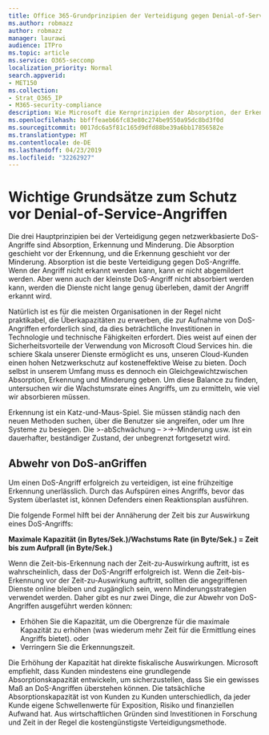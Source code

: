 ```yaml
---
title: Office 365-Grundprinzipien der Verteidigung gegen Denial-of-Service-Angriffe
ms.author: robmazz
author: robmazz
manager: laurawi
audience: ITPro
ms.topic: article
ms.service: O365-seccomp
localization_priority: Normal
search.appverid:
- MET150
ms.collection:
- Strat_O365_IP
- M365-security-compliance
description: Wie Microsoft die Kernprinzipien der Absorption, der Erkennung und der Schadensminimierung bei der Abwehr von DoS-Angriffen (Denial-of-Service) nutzt.
ms.openlocfilehash: bbfffeaeb66fc83e80c274be9550a95dc8bd3f0d
ms.sourcegitcommit: 0017dc6a5f81c165d9dfd88be39a6bb17856582e
ms.translationtype: MT
ms.contentlocale: de-DE
ms.lasthandoff: 04/23/2019
ms.locfileid: "32262927"
---
```

# <a name="core-principles-of-defense-against-denial-of-service-attacks"></a>Wichtige Grundsätze zum Schutz vor Denial-of-Service-Angriffen

Die drei Hauptprinzipien bei der Verteidigung gegen netzwerkbasierte DoS-Angriffe sind Absorption, Erkennung und Minderung.
Die Absorption geschieht vor der Erkennung, und die Erkennung geschieht vor der Minderung. Absorption ist die beste Verteidigung gegen DoS-Angriffe. Wenn der Angriff nicht erkannt werden kann, kann er nicht abgemildert werden. Aber wenn auch der kleinste DoS-Angriff nicht absorbiert werden kann, werden die Dienste nicht lange genug überleben, damit der Angriff erkannt wird.

Natürlich ist es für die meisten Organisationen in der Regel nicht praktikabel, die Überkapazitäten zu erwerben, die zur Aufnahme von DoS-Angriffen erforderlich sind, da dies beträchtliche Investitionen in Technologie und technische Fähigkeiten erfordert. Dies weist auf einen der Sicherheitsvorteile der Verwendung von Microsoft Cloud Services hin. die schiere Skala unserer Dienste ermöglicht es uns, unseren Cloud-Kunden einen hohen Netzwerkschutz auf kosteneffektive Weise zu bieten. Doch selbst in unserem Umfang muss es dennoch ein Gleichgewichtzwischen Absorption, Erkennung und Minderung geben. Um diese Balance zu finden, untersuchen wir die Wachstumsrate eines Angriffs, um zu ermitteln, wie viel wir absorbieren müssen.

Erkennung ist ein Katz-und-Maus-Spiel. Sie müssen ständig nach den neuen Methoden suchen, über die Benutzer sie angreifen, oder um Ihre Systeme zu besiegen. Die >-abSchwächung – >->-Minderung usw. ist ein dauerhafter, beständiger Zustand, der unbegrenzt fortgesetzt wird.

## <a name="defending-against-dos-attacks"></a>Abwehr von DoS-anGriffen

Um einen DoS-Angriff erfolgreich zu verteidigen, ist eine frühzeitige Erkennung unerlässlich. Durch das Aufspüren eines Angriffs, bevor das System überlastet ist, können Defenders einen Reaktionsplan ausführen.

Die folgende Formel hilft bei der Annäherung der Zeit bis zur Auswirkung eines DoS-Angriffs:

   **Maximale Kapazität (in Bytes/Sek.)/Wachstums Rate (in Byte/Sek.) = Zeit bis zum Aufprall (in Byte/Sek.)**

Wenn die Zeit-bis-Erkennung nach der Zeit-zu-Auswirkung auftritt, ist es wahrscheinlich, dass der DoS-Angriff erfolgreich ist. Wenn die Zeit-bis-Erkennung vor der Zeit-zu-Auswirkung auftritt, sollten die angegriffenen Dienste online bleiben und zugänglich sein, wenn Minderungsstrategien verwendet werden. Daher gibt es nur zwei Dinge, die zur Abwehr von DoS-Angriffen ausgeführt werden können:
- Erhöhen Sie die Kapazität, um die Obergrenze für die maximale Kapazität zu erhöhen (was wiederum mehr Zeit für die Ermittlung eines Angriffs bietet). oder
- Verringern Sie die Erkennungszeit.

Die Erhöhung der Kapazität hat direkte fiskalische Auswirkungen. Microsoft empfiehlt, dass Kunden mindestens eine grundlegende Absorptionskapazität entwickeln, um sicherzustellen, dass Sie ein gewisses Maß an DoS-Angriffen überstehen können. Die tatsächliche Absorptionskapazität ist von Kunden zu Kunden unterschiedlich, da jeder Kunde eigene Schwellenwerte für Exposition, Risiko und finanziellen Aufwand hat. Aus wirtschaftlichen Gründen sind Investitionen in Forschung und Zeit in der Regel die kostengünstigste Verteidigungsmethode.
